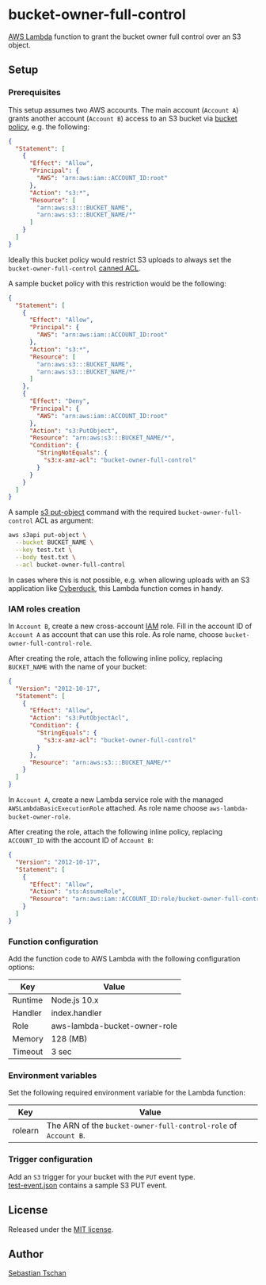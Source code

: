 # bucket-owner-full-control
[AWS Lambda](https://aws.amazon.com/lambda/) function to grant the bucket owner
full control over an S3 object.

## Setup

### Prerequisites
This setup assumes two AWS accounts. The main account (`Account A`) grants
another account (`Account B`) access to an S3 bucket via
[bucket policy](http://docs.aws.amazon.com/AmazonS3/latest/dev/example-bucket-policies.html),
e.g. the following:

```json
{
  "Statement": [
    {
      "Effect": "Allow",
      "Principal": {
        "AWS": "arn:aws:iam::ACCOUNT_ID:root"
      },
      "Action": "s3:*",
      "Resource": [
        "arn:aws:s3:::BUCKET_NAME",
        "arn:aws:s3:::BUCKET_NAME/*"
      ]
    }
  ]
}
```

Ideally this bucket policy would restrict S3 uploads to always set the
`bucket-owner-full-control`
[canned ACL](http://docs.aws.amazon.com/AmazonS3/latest/dev/acl-overview.html#canned-acl).

A sample bucket policy with this restriction would be the following:

```json
{
  "Statement": [
    {
      "Effect": "Allow",
      "Principal": {
        "AWS": "arn:aws:iam::ACCOUNT_ID:root"
      },
      "Action": "s3:*",
      "Resource": [
        "arn:aws:s3:::BUCKET_NAME",
        "arn:aws:s3:::BUCKET_NAME/*"
      ]
    },
    {
      "Effect": "Deny",
      "Principal": {
        "AWS": "arn:aws:iam::ACCOUNT_ID:root"
      },
      "Action": "s3:PutObject",
      "Resource": "arn:aws:s3:::BUCKET_NAME/*",
      "Condition": {
        "StringNotEquals": {
          "s3:x-amz-acl": "bucket-owner-full-control"
        }
      }
    }
  ]
}
```

A sample [s3 put-object](http://docs.aws.amazon.com/cli/latest/reference/s3api/put-object.html)
command with the required `bucket-owner-full-control` ACL as argument:

```sh
aws s3api put-object \
  --bucket BUCKET_NAME \
  --key test.txt \
  --body test.txt \
  --acl bucket-owner-full-control
```

In cases where this is not possible, e.g. when allowing uploads with an S3
application like [Cyberduck](https://cyberduck.io/), this Lambda function comes
in handy.

### IAM roles creation
In `Account B`, create a new cross-account [IAM](https://aws.amazon.com/iam/)
role. Fill in the account ID of `Account A` as account that can use this role.
As role name, choose `bucket-owner-full-control-role`.

After creating the role, attach the following inline policy, replacing
`BUCKET_NAME` with the name of your bucket:

```json
{
  "Version": "2012-10-17",
  "Statement": [
    {
      "Effect": "Allow",
      "Action": "s3:PutObjectAcl",
      "Condition": {
        "StringEquals": {
          "s3:x-amz-acl": "bucket-owner-full-control"
        }
      },
      "Resource": "arn:aws:s3:::BUCKET_NAME/*"
    }
  ]
}
```

In `Account A`, create a new Lambda service role with the managed
`AWSLambdaBasicExecutionRole` attached. As role name choose
`aws-lambda-bucket-owner-role`.

After creating the role, attach the following inline policy, replacing
`ACCOUNT_ID` with the account ID of `Account B`:

```json
{
  "Version": "2012-10-17",
  "Statement": [
    {
      "Effect": "Allow",
      "Action": "sts:AssumeRole",
      "Resource": "arn:aws:iam::ACCOUNT_ID:role/bucket-owner-full-control-role"
    }
  ]
}
```

### Function configuration
Add the function code to AWS Lambda with the following configuration options:  

Key     | Value
--------|--------------
Runtime | Node.js 10.x
Handler | index.handler
Role    | aws-lambda-bucket-owner-role
Memory  | 128 (MB)
Timeout | 3 sec

### Environment variables
Set the following required environment variable for the Lambda function:

Key     | Value
--------|--------------
rolearn | The ARN of the `bucket-owner-full-control-role` of `Account B`.

### Trigger configuration
Add an `S3` trigger for your bucket with the `PUT` event type.  
[test-event.json](test-event.json) contains a sample S3 PUT event.

## License
Released under the [MIT license](https://opensource.org/licenses/MIT).

## Author
[Sebastian Tschan](https://blueimp.net/)
